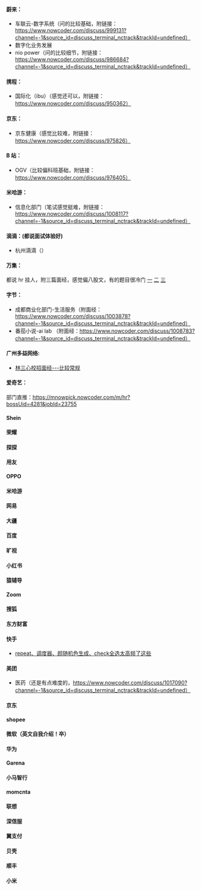 #### 蔚来：
- 车联云-数字系统（问的比较基础，附链接：https://www.nowcoder.com/discuss/999131?channel=-1&source_id=discuss_terminal_nctrack&trackId=undefined）
- 数字化业务发展
- nio power（问的比较细节，附链接：https://www.nowcoder.com/discuss/986684?channel=-1&source_id=discuss_terminal_nctrack&trackId=undefined）

#### 携程：
- 国际化（ibu）（感觉还可以，附链接：https://www.nowcoder.com/discuss/950362）

#### 京东：
- 京东健康（感觉比较难，附链接：https://www.nowcoder.com/discuss/975826）

#### B 站：
- OGV（比较偏科班基础，附链接：https://www.nowcoder.com/discuss/976405）

#### 米哈游：
- 信息化部门（笔试感觉挺难，附链接：https://www.nowcoder.com/discuss/1008117?channel=-1&source_id=discuss_terminal_nctrack&trackId=undefined）

#### 滴滴：(都说面试体验好)
- 杭州滴滴（）

#### 万集：
都说 hr 挂人，附三篇面经，感觉偏八股文，有的题目很冷门
[一](https://www.nowcoder.com/discuss/994431?channel=-1&source_id=discuss_terminal_nctrack&trackId=undefined)
[二](https://www.nowcoder.com/discuss/988905?channel=-1&source_id=discuss_terminal_nctrack&trackId=undefined)
[三](https://www.nowcoder.com/discuss/999031?channel=-1&source_id=discuss_terminal_nctrack&trackId=undefined)

#### 字节：
- 成都商业化部门-生活服务（附面经：https://www.nowcoder.com/discuss/1003878?channel=-1&source_id=discuss_terminal_nctrack&trackId=undefined）
- 番茄小说-ai lab （附面经：https://www.nowcoder.com/discuss/1008783?channel=-1&source_id=discuss_terminal_nctrack&trackId=undefined）

#### 广州多益网络:
- [林三心校招面经---比较常规](https://mp.weixin.qq.com/s/O2OJqPGkFkhhwjH-Pp8O_A)

#### 爱奇艺：
部门直推：https://mnowpick.nowcoder.com/m/hr?bossUid=4281&jobId=23755

#### Shein

#### 荣耀

#### 探探

#### 用友

#### OPPO

#### 米哈游

#### 网易

#### 大疆

#### 百度

#### 旷视

#### 小红书

#### 猿辅导

#### Zoom

#### 搜狐

#### 东方财富

#### 快手
- [repeat、调度器、颜随机色生成、check全选太高频了这些](https://www.nowcoder.com/discuss/821047)

#### 美团
- 医药（还是有点难度的，https://www.nowcoder.com/discuss/1017090?channel=-1&source_id=discuss_terminal_nctrack&trackId=undefined）

#### 京东

#### shopee

#### 微软（英文自我介绍！卒）

#### 华为

#### Garena

#### 小马智行

#### momcnta

#### 联想

#### 深信服

#### 翼支付

#### 贝壳

#### 顺丰

#### 小米